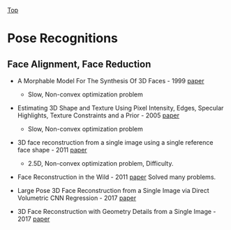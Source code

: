 [Top](index.md)

# Pose Recognitions

## Face Alignment, Face Reduction

* A Morphable Model For The Synthesis Of 3D Faces - 1999 [paper](http://gravis.dmi.unibas.ch/publications/Sigg99/morphmod2.pdf)     
  * Slow, Non-convex optimization problem

* Estimating 3D Shape and Texture Using Pixel Intensity, Edges, Specular Highlights, Texture Constraints and a Prior - 2005 [paper](http://gravis.dmi.unibas.ch/publications/CVPR05_Romdhani.pdf)
  * Slow, Non-convex optimization problem

* 3D face reconstruction from a single image using a single reference face shape - 2011 [paper](https://www.ncbi.nlm.nih.gov/pubmed/21193812)
  * 2.5D, Non-convex optimization problem, Difficulty.

* Face Reconstruction in the Wild - 2011 [paper](https://grail.cs.washington.edu/3dfaces/paper.pdf) Solved many problems.

* Large Pose 3D Face Reconstruction from a Single Image via Direct Volumetric CNN Regression - 2017 [paper](https://arxiv.org/pdf/1703.07834.pdf)

* 3D Face Reconstruction with Geometry Details from a Single Image - 2017 [paper](https://arxiv.org/pdf/1702.05619.pdf)
